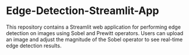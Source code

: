 # Edge-Detection-Streamlit-App
This repository contains a Streamlit web application for performing edge detection on images using Sobel and Prewitt operators. Users can upload an image and adjust the magnitude of the Sobel operator to see real-time edge detection results. 
